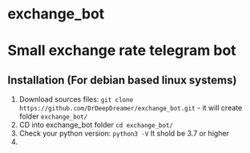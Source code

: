 # exchange_bot
Small exchange rate telegram bot
=====================

Installation (For debian based linux systems)
-----------------------------------

1. Download sources files: `git clone https://github.com/DrDeepDreamer/exchange_bot.git` - it will create folder `exchange_bot/`
2. CD into exchange_bot folder
`cd exchange_bot/`
3. Check your python version:
`python3 -V`
It shold be 3.7 or higher
4. 

